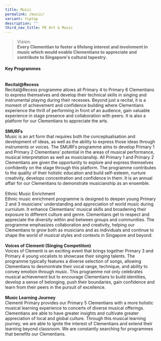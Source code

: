 ```yaml
---
title: Music
permalink: /music/
variant: tiptap
description: ""
third_nav_title: PE Art & Music
---
```

<blockquote>
<p>Vision:
<br><strong>Every Clementian to foster a lifelong interest and involvment in music which would enable Clementians to appreciate and contribute to Singapore's cultural tapestry.</strong> 
</p>
</blockquote>
<h4><strong>Key Programmes</strong></h4>
<p>
<br><strong>Recital@Recess</strong>
<br>Recital@Recess programme allows all Primary 4 to Primary 6 Clementians
to express themselves and develop their technical skills in singing and
instrumental playing during their recesses. Beyond just a recital, it is
a moment of achievement and confidence building where Clementians experience
the thrill of performing in front of an audience, gain valuable experience
in stage presence and collaboration with peers. It is also a platform for
our Clementians to appreciate the arts.
<br>
<br><strong>SMURFs</strong>
<br>Music is an art form that requires both the conceptualisation and development
of ideas, as well as the ability to express those ideas through instruments
or voices. The SMURFs programme aims to develop Primary 1 and Primary 2
Clementians’ potential in the areas of musical performance, musical interpretation
as well as musicianship. All Primary 1 and Primary 2 Clementians are given
the opportunity to explore and express themselves confidently on the stage
through this platform. The programme contributes to the quality of their
holistic education and build self-esteem, nurture creativity, develops
concentration and confidence in them. It is an annual affair for our Clementians
to demonstrate musicianship as an ensemble.
<br>
<br>Ethnic Music Enrichment<strong> </strong>
<br>Ethnic music enrichment programme is designed to deepen young Primary
2 and 3 musicians' understanding and appreciation of world music during
curriulum. It enhance Clementians' musical skills and broadening their
exposure to different culture and genre. Clementians get to respect and
appreciate the diversity within and between groups and communities. The
programme emphasizes collaboration and creativity, helping our Clementians
to grow both as musicians and as individuals and continue to shape the
world of musical styles and contexts in Singapore and beyond.
<br>
<br><strong>Voices of Clementi (Singing Competition) </strong>
<br>Voices of Clementi is an exciting event that brings together Primary 3
and Primary 4 young vocalists to showcase their singing talents. The programme
typically features a diverse selection of songs, allowing Clementians to
desmontrate their vocal range, technique, and ability to convey emotion
through music. This programme not only celebrates musical achievement but
to encourage Clementians to build identities, develop a sense of belonging,
push their boundaries, gain confidence and learn from their peers in the
pursuit of excellence.
<br>
<br><strong>Music Learning Journey</strong>
<br>Clementi Primary provides our Primary 5 Clementians with a more holistic
musical learning experience to concerts of diverse musical offerings. Clementians
are able to have greater insights and cultivate greater appreciation of
local and global culture. Through this musical learning journey, we are
able to ignite the interest of Clementians and extend their learning beyond
classroom. We are constantly searching for programmes that benefits our
Clementians.</p>
<p></p>